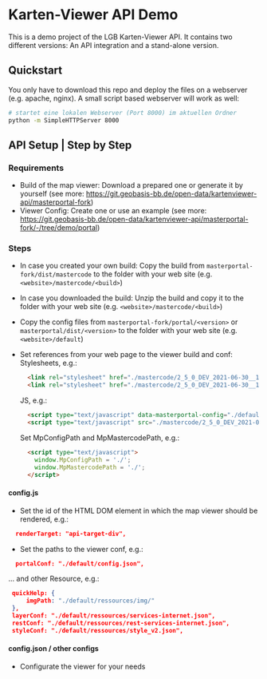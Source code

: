 # Karten-Viewer API Demo

This is a demo project of the LGB Karten-Viewer API. It contains two different versions: An API integration and a stand-alone version.

## Quickstart

You only have to download this repo and deploy the files on a webserver (e.g. apache, nginx). A small script based webserver will work as well:

```bash
# startet eine lokalen Webserver (Port 8000) im aktuellen Ordner
python -m SimpleHTTPServer 8000
```

## API Setup | Step by Step

### Requirements

  - Build of the map viewer: Download a prepared one or generate it by yourself (see more: https://git.geobasis-bb.de/open-data/kartenviewer-api/masterportal-fork)
  - Viewer Config: Create one or use an example (see more: https://git.geobasis-bb.de/open-data/kartenviewer-api/masterportal-fork/-/tree/demo/portal)

### Steps

  - In case you created your own build: Copy the build from `masterportal-fork/dist/mastercode` to the folder with your web site (e.g. `<website>/mastercode/<build>`)
  - In case you downloaded the build: Unzip the build and copy it to the folder with your web site (e.g. `<website>/mastercode/<build>`)
  - Copy the config files from `masterportal-fork/portal/<version>` or `masterportal/dist/<version>` to the folder with your web site (e.g. `<website>/default`)
  - Set references from your web page to the viewer build and conf:
    Stylesheets, e.g.:
    ```html
      <link rel="stylesheet" href="./mastercode/2_5_0_DEV_2021-06-30__16-47-43/css/demo-theme-less.css">
      <link rel="stylesheet" href="./mastercode/2_5_0_DEV_2021-06-30__16-47-43/css/masterportal.css">
    ```

    JS, e.g.:
    ```html
      <script type="text/javascript" data-masterportal-config="./default/config.js"></script>
      <script type="text/javascript" src="./mastercode/2_5_0_DEV_2021-06-30__16-47-43/js/masterportal.js"></script>
    ```

    Set MpConfigPath and MpMastercodePath, e.g.:
    ```html
      <script type="text/javascript">
        window.MpConfigPath = './';
        window.MpMastercodePath = './';
      </script>
    ```

#### config.js
  - Set the id of the HTML DOM element in which the map viewer should be rendered, e.g.:
  ```json
    renderTarget: "api-target-div",
  ```
  - Set the paths to the viewer conf, e.g.:
  ```json
    portalConf: "./default/config.json",
  ```
  ... and other Resource, e.g.:
   ```json
    quickHelp: {
        imgPath: "./default/ressources/img/"
    },
    layerConf: "./default/ressources/services-internet.json",
    restConf: "./default/ressources/rest-services-internet.json",
    styleConf: "./default/ressources/style_v2.json",
  ```   

#### config.json / other configs
  - Configurate the viewer for your needs
